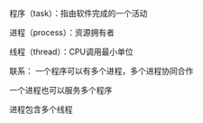 程序（task）：指由软件完成的一个活动

进程（process）：资源拥有者

线程（thread）：CPU调用最小单位

联系：
一个程序可以有多个进程，多个进程协同合作

一个进程也可以服务多个程序

进程包含多个线程